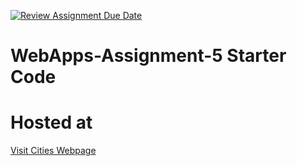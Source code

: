 [![Review Assignment Due Date](https://classroom.github.com/assets/deadline-readme-button-24ddc0f5d75046c5622901739e7c5dd533143b0c8e959d652212380cedb1ea36.svg)](https://classroom.github.com/a/7kKA03Up)
# WebApps-Assignment-5 Starter Code
# Hosted at 
[Visit Cities Webpage](https://44-563-webapps-f23.github.io/44563-webapps-f23-assignment5-srikarmiriyala/cities.html)
